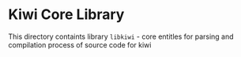 Kiwi Core Library
=================

This directory containts library `libkiwi` - core entitles for parsing and
compilation process of source code for kiwi
